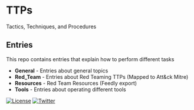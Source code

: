 # TTPs

Tactics, Techniques, and Procedures

## Entries

This repo contains entries that explain how to perform different tasks

* **General** - Entries about general topics
* **Red_Team** - Entries about Red Teaming TTPs (Mapped to Att&ck Mitre)
* **Resources** - Red Team Resources (Feedly export)
* **Tools** - Entries about operating different tools

[![License](https://img.shields.io/badge/license-GPL3-lightgrey.svg)](https://www.gnu.org/licenses/gpl-3.0.en.html) [![Twitter](https://img.shields.io/badge/twitter-sneakerhax-38A1F3?logo=twitter)](https://twitter.com/sneakerhax)

